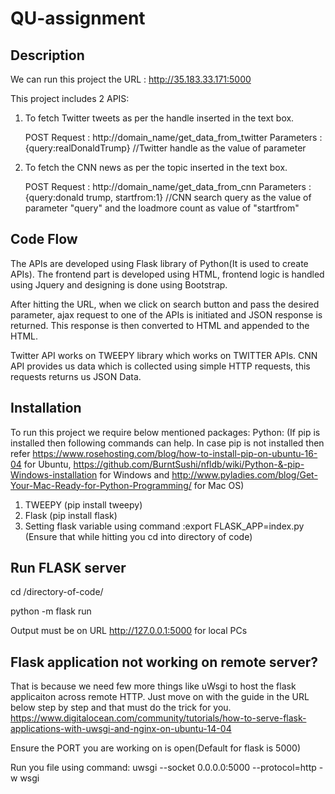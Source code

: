 # QU-assignment

## Description

We can run this project the URL : http://35.183.33.171:5000

This project includes 2 APIS:
1) To fetch Twitter tweets as per the handle inserted in the text box. 
	
	POST Request : http://domain_name/get_data_from_twitter
	Parameters : {query:realDonaldTrump} //Twitter handle as the value of parameter 
2) To fetch the CNN news as per the topic inserted in the text box.
	
	POST Request : http://domain_name/get_data_from_cnn
	Parameters : {query:donald trump, startfrom:1} //CNN search query as the value of parameter "query" and the loadmore count as value of "startfrom"

## Code Flow

The APIs are developed using Flask library of Python(It is used to create APIs).
The frontend part is developed using HTML, frontend logic is handled using Jquery and designing is done using Bootstrap.

After hitting the URL, when we click on search button and pass the desired parameter, ajax request to one of the APIs is initiated and JSON response is returned. This response is then converted to HTML and appended to the HTML.

Twitter API works on TWEEPY library which works on TWITTER APIs.
CNN API provides us data which is collected using simple HTTP requests, this requests returns us JSON Data. 


## Installation

To run this project we require below mentioned packages:
Python: (If pip is installed then following commands can help. In case pip is not installed then refer https://www.rosehosting.com/blog/how-to-install-pip-on-ubuntu-16-04 for Ubuntu, https://github.com/BurntSushi/nfldb/wiki/Python-&-pip-Windows-installation for Windows and http://www.pyladies.com/blog/Get-Your-Mac-Ready-for-Python-Programming/ for Mac OS)
1) TWEEPY (pip install tweepy)
2) Flask (pip install flask)
3) Setting flask variable using command :export FLASK_APP=index.py  (Ensure that while hitting you cd into directory of code)

## Run FLASK server
cd /directory-of-code/

python -m flask run

Output must be on URL http://127.0.0.1:5000 for local PCs

## Flask application not working on remote server?
That is because we need few more things like uWsgi to host the flask applicaiton across remote HTTP. Just move on with the guide in the URL below step by step and that must do the trick for you. https://www.digitalocean.com/community/tutorials/how-to-serve-flask-applications-with-uwsgi-and-nginx-on-ubuntu-14-04

Ensure the PORT you are working on is open(Default for flask is 5000)

Run you file using command: uwsgi --socket 0.0.0.0:5000 --protocol=http -w wsgi

